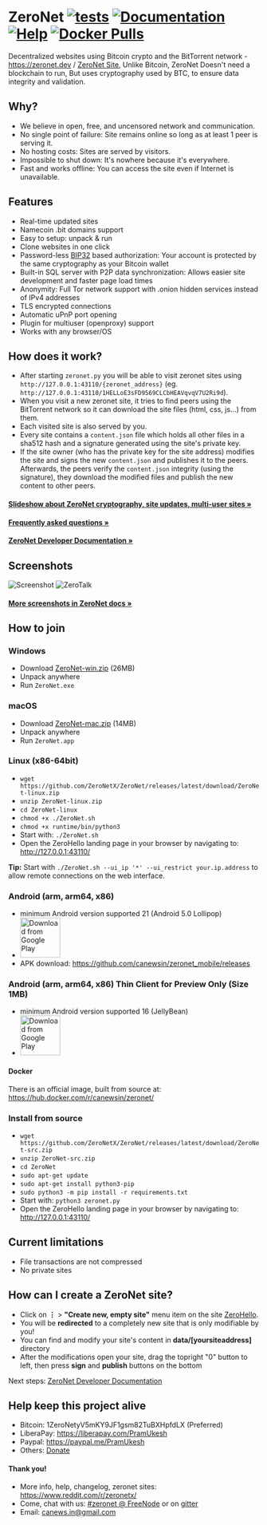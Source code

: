 # ZeroNet [![tests](https://github.com/ZeroNetX/ZeroNet/actions/workflows/tests.yml/badge.svg)](https://github.com/ZeroNetX/ZeroNet/actions/workflows/tests.yml) [![Documentation](https://img.shields.io/badge/docs-faq-brightgreen.svg)](https://docs.zeronet.dev/1DeveLopDZL1cHfKi8UXHh2UBEhzH6HhMp/faq/) [![Help](https://img.shields.io/badge/keep_this_project_alive-donate-yellow.svg)](https://docs.zeronet.dev/1DeveLopDZL1cHfKi8UXHh2UBEhzH6HhMp/help_zeronet/donate/) [![Docker Pulls](https://img.shields.io/docker/pulls/canewsin/zeronet)](https://hub.docker.com/r/canewsin/zeronet)
<!--TODO: Update Onion Site -->
Decentralized websites using Bitcoin crypto and the BitTorrent network - https://zeronet.dev / [ZeroNet Site](http://127.0.0.1:43110/1ZeroNetyV5mKY9JF1gsm82TuBXHpfdLX/), Unlike Bitcoin, ZeroNet Doesn't need a blockchain to run, But uses cryptography used by BTC, to ensure data integrity and validation.


## Why?

* We believe in open, free, and uncensored network and communication.
* No single point of failure: Site remains online so long as at least 1 peer is
  serving it.
* No hosting costs: Sites are served by visitors.
* Impossible to shut down: It's nowhere because it's everywhere.
* Fast and works offline: You can access the site even if Internet is
  unavailable.


## Features
 * Real-time updated sites
 * Namecoin .bit domains support
 * Easy to setup: unpack & run
 * Clone websites in one click
 * Password-less [BIP32](https://github.com/bitcoin/bips/blob/master/bip-0032.mediawiki)
   based authorization: Your account is protected by the same cryptography as your Bitcoin wallet
 * Built-in SQL server with P2P data synchronization: Allows easier site development and faster page load times
 * Anonymity: Full Tor network support with .onion hidden services instead of IPv4 addresses
 * TLS encrypted connections
 * Automatic uPnP port opening
 * Plugin for multiuser (openproxy) support
 * Works with any browser/OS


## How does it work?

* After starting `zeronet.py` you will be able to visit zeronet sites using
  `http://127.0.0.1:43110/{zeronet_address}` (eg.
  `http://127.0.0.1:43110/1HELLoE3sFD9569CLCbHEAVqvqV7U2Ri9d`).
* When you visit a new zeronet site, it tries to find peers using the BitTorrent
  network so it can download the site files (html, css, js...) from them.
* Each visited site is also served by you.
* Every site contains a `content.json` file which holds all other files in a sha512 hash
  and a signature generated using the site's private key.
* If the site owner (who has the private key for the site address) modifies the
  site and signs the new `content.json` and publishes it to the peers.
  Afterwards, the peers verify the `content.json` integrity (using the
  signature), they download the modified files and publish the new content to
  other peers.

####  [Slideshow about ZeroNet cryptography, site updates, multi-user sites »](https://docs.google.com/presentation/d/1_2qK1IuOKJ51pgBvllZ9Yu7Au2l551t3XBgyTSvilew/pub?start=false&loop=false&delayms=3000)
####  [Frequently asked questions »](https://docs.zeronet.dev/1DeveLopDZL1cHfKi8UXHh2UBEhzH6HhMp/faq/)

####  [ZeroNet Developer Documentation »](https://docs.zeronet.dev/1DeveLopDZL1cHfKi8UXHh2UBEhzH6HhMp/site_development/getting_started/)


## Screenshots

![Screenshot](https://i.imgur.com/H60OAHY.png)
![ZeroTalk](https://zeronet.io/docs/img/zerotalk.png)

#### [More screenshots in ZeroNet docs »](https://docs.zeronet.dev/1DeveLopDZL1cHfKi8UXHh2UBEhzH6HhMp/using_zeronet/sample_sites/)


## How to join

### Windows

 - Download [ZeroNet-win.zip](https://github.com/ZeroNetX/ZeroNet/releases/latest/download/ZeroNet-win.zip) (26MB)
 - Unpack anywhere
 - Run `ZeroNet.exe`
 
### macOS

 - Download [ZeroNet-mac.zip](https://github.com/ZeroNetX/ZeroNet/releases/latest/download/ZeroNet-mac.zip) (14MB)
 - Unpack anywhere
 - Run `ZeroNet.app`
 
### Linux (x86-64bit)
 - `wget https://github.com/ZeroNetX/ZeroNet/releases/latest/download/ZeroNet-linux.zip`
 - `unzip ZeroNet-linux.zip`
 - `cd ZeroNet-linux`
 - `chmod +x ./ZeroNet.sh`
 - `chmod +x runtime/bin/python3`
 - Start with: `./ZeroNet.sh`
 - Open the ZeroHello landing page in your browser by navigating to: http://127.0.0.1:43110/
 
 __Tip:__ Start with `./ZeroNet.sh --ui_ip '*' --ui_restrict your.ip.address` to allow remote connections on the web interface.
 
 ### Android (arm, arm64, x86)
 - minimum Android version supported 21 (Android 5.0 Lollipop)
 - [<img src="https://play.google.com/intl/en_us/badges/images/generic/en_badge_web_generic.png" 
      alt="Download from Google Play" 
      height="80">](https://play.google.com/store/apps/details?id=in.canews.zeronetmobile)
 - APK download: https://github.com/canewsin/zeronet_mobile/releases

### Android (arm, arm64, x86) Thin Client for Preview Only (Size 1MB)
 - minimum Android version supported 16 (JellyBean)
 - [<img src="https://play.google.com/intl/en_us/badges/images/generic/en_badge_web_generic.png" 
      alt="Download from Google Play" 
      height="80">](https://play.google.com/store/apps/details?id=dev.zeronetx.app.lite)


#### Docker
There is an official image, built from source at: https://hub.docker.com/r/canewsin/zeronet/

### Install from source

 - `wget https://github.com/ZeroNetX/ZeroNet/releases/latest/download/ZeroNet-src.zip`
 - `unzip ZeroNet-src.zip`
 - `cd ZeroNet`
 - `sudo apt-get update`
 - `sudo apt-get install python3-pip`
 - `sudo python3 -m pip install -r requirements.txt`
 - Start with: `python3 zeronet.py`
 - Open the ZeroHello landing page in your browser by navigating to: http://127.0.0.1:43110/

## Current limitations

* File transactions are not compressed
* No private sites


## How can I create a ZeroNet site?

 * Click on **⋮** > **"Create new, empty site"** menu item on the site [ZeroHello](http://127.0.0.1:43110/1HELLoE3sFD9569CLCbHEAVqvqV7U2Ri9d).
 * You will be **redirected** to a completely new site that is only modifiable by you!
 * You can find and modify your site's content in **data/[yoursiteaddress]** directory
 * After the modifications open your site, drag the topright "0" button to left, then press **sign** and **publish** buttons on the bottom

Next steps: [ZeroNet Developer Documentation](https://docs.zeronet.dev/1DeveLopDZL1cHfKi8UXHh2UBEhzH6HhMp/site_development/getting_started/)

## Help keep this project alive
- Bitcoin: 1ZeroNetyV5mKY9JF1gsm82TuBXHpfdLX (Preferred)
- LiberaPay: https://liberapay.com/PramUkesh
- Paypal: https://paypal.me/PramUkesh
- Others: [Donate](!https://docs.zeronet.dev/1DeveLopDZL1cHfKi8UXHh2UBEhzH6HhMp/help_zeronet/donate/#help-to-keep-zeronet-development-alive)

#### Thank you!

* More info, help, changelog, zeronet sites: https://www.reddit.com/r/zeronetx/
* Come, chat with us: [#zeronet @ FreeNode](https://kiwiirc.com/client/irc.freenode.net/zeronet) or on [gitter](https://gitter.im/canewsin/ZeroNet)
* Email: canews.in@gmail.com
